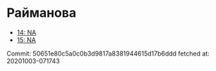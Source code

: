 # Райманова
- [14: NA](14.md)
- [15: NA](15.md)

Commit: 50651e80c5a0c0b3d9817a8381944615d17b6ddd
 fetched at: 20201003-071743
